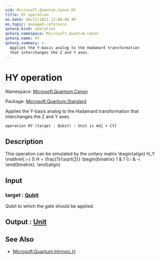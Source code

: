 ```yaml
---
uid: Microsoft.Quantum.Canon.HY
title: HY operation
ms.date: 10/22/2021 12:00:00 AM
ms.topic: managed-reference
qsharp.kind: operation
qsharp.namespace: Microsoft.Quantum.Canon
qsharp.name: HY
qsharp.summary: >-
  Applies the Y-basis analog to the Hadamard transformation
  that interchanges the Z and Y axes.
---
```


# HY operation

Namespace: [Microsoft.Quantum.Canon](xref:Microsoft.Quantum.Canon)

Package: [Microsoft.Quantum.Standard](https://nuget.org/packages/Microsoft.Quantum.Standard)


Applies the Y-basis analog to the Hadamard transformationthat interchanges the Z and Y axes.

```qsharp
operation HY (target : Qubit) : Unit is Adj + Ctl
```


## Description

This operation can be simulated by the unitary matrix\begin{align}H_Y \mathrel{:=}S H =\frac{1}{\sqrt{2}}\begin{bmatrix}1 & 1 \\\\i & -i\end{bmatrix}.\end{align}

## Input

### target : [Qubit](xref:microsoft.quantum.qsharp.valueliterals#qubit-literals)

Qubit to which the gate should be applied.



## Output : [Unit](xref:microsoft.quantum.qsharp.valueliterals#unit-literal)



## See Also

- [Microsoft.Quantum.Intrinsic.H](xref:Microsoft.Quantum.Intrinsic.H)